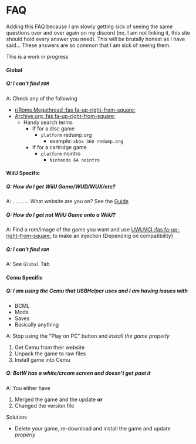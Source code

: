 # FAQ
Adding this FAQ because I am slowly getting sick of seeing the same questions over and over again on my discord (no, I am not linking it, this site should hold every answer you need). This will be brutally honest as I have said... These answers are so common that I am sick of seeing them.

This is a work in progress

<!-- tabs:start -->

#### Global

##### Q: I can't find `ROM`

A: Check any of the following

* [r/Roms Megathread :fas fa-up-right-from-square:](https://www.google.com/search?q=r%2Froms+megathread)
* [Archive.org :fas fa-up-right-from-square:](https://archive.org/search)
    * Handy search terms
        * If for a disc game
            * `platform` redump.org
                * example: `xbox 360 redump.org`
        * If for a cartridge game
            * `platform` nointro
                * `Nintendo 64 nointro`

#### WiiU Specific

##### Q: How do I get WiiU Game/WUD/WUX/etc?</strong>

A: ........... What website are you on? See the [Guide](WiiU/Guide)

##### Q: How do I get *not* WiiU Game onto a WiiU?</strong>

A: Find a rom/image of the game you want and use [UWUVCI :fas fa-up-right-from-square:](https://github.com/stuff-by-3-random-dudes/UWUVCI-AIO-WPF/releases/tag/v3.99.9) to make an injection (Depending on compatibility)

##### Q: I can't find `ROM`

A: See `Global` Tab

#### Cemu Specific

##### Q: I am using the Cemu that USBHelper uses and I am having issues with
* BCML
* Mods
* Saves
* Basically anything

A: Stop using the "Play on PC" button and *install the game properly*
1. Get Cemu from their website
2. Unpack the game to raw files
3. Install game into Cemu

##### Q: BotW has a white/cream screen and doesn't get past it

A: You either have
1.  Merged the game and the update **or**
2.  Changed the version file

Solution:
* Delete your game, re-download and install the game and update *properly*

<!-- tabs:end -->